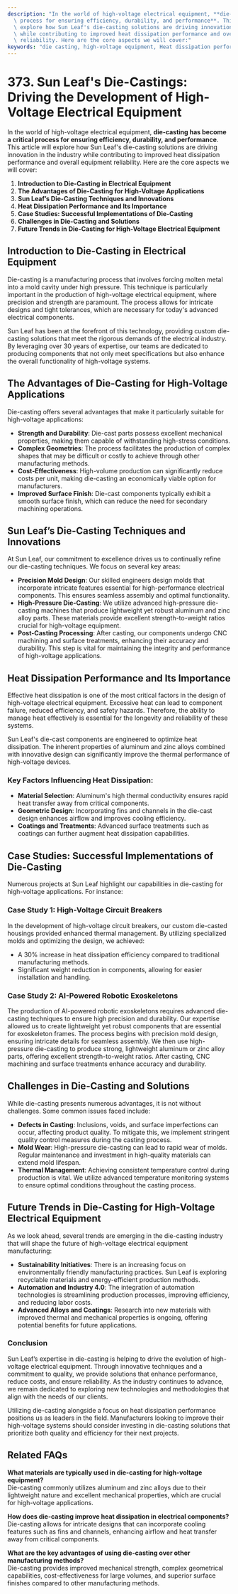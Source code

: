 ```yaml
---
description: "In the world of high-voltage electrical equipment, **die-casting has become a critical\
  \ process for ensuring efficiency, durability, and performance**. This article will\
  \ explore how Sun Leaf's die-casting solutions are driving innovation in the industry\
  \ while contributing to improved heat dissipation performance and overall equipment\
  \ reliability. Here are the core aspects we will cover:"
keywords: "die casting, high-voltage equipment, Heat dissipation performance, Die casting process"
---
```

# 373. Sun Leaf's Die-Castings: Driving the Development of High-Voltage Electrical Equipment

In the world of high-voltage electrical equipment, **die-casting has become a critical process for ensuring efficiency, durability, and performance**. This article will explore how Sun Leaf's die-casting solutions are driving innovation in the industry while contributing to improved heat dissipation performance and overall equipment reliability. Here are the core aspects we will cover:

1. **Introduction to Die-Casting in Electrical Equipment**
2. **The Advantages of Die-Casting for High-Voltage Applications**
3. **Sun Leaf’s Die-Casting Techniques and Innovations**
4. **Heat Dissipation Performance and Its Importance**
5. **Case Studies: Successful Implementations of Die-Casting**
6. **Challenges in Die-Casting and Solutions**
7. **Future Trends in Die-Casting for High-Voltage Electrical Equipment**

## Introduction to Die-Casting in Electrical Equipment

Die-casting is a manufacturing process that involves forcing molten metal into a mold cavity under high pressure. This technique is particularly important in the production of high-voltage electrical equipment, where precision and strength are paramount. The process allows for intricate designs and tight tolerances, which are necessary for today's advanced electrical components.

Sun Leaf has been at the forefront of this technology, providing custom die-casting solutions that meet the rigorous demands of the electrical industry. By leveraging over 30 years of expertise, our teams are dedicated to producing components that not only meet specifications but also enhance the overall functionality of high-voltage systems.

## The Advantages of Die-Casting for High-Voltage Applications

Die-casting offers several advantages that make it particularly suitable for high-voltage applications:

- **Strength and Durability**: Die-cast parts possess excellent mechanical properties, making them capable of withstanding high-stress conditions.
- **Complex Geometries**: The process facilitates the production of complex shapes that may be difficult or costly to achieve through other manufacturing methods.
- **Cost-Effectiveness**: High-volume production can significantly reduce costs per unit, making die-casting an economically viable option for manufacturers.
- **Improved Surface Finish**: Die-cast components typically exhibit a smooth surface finish, which can reduce the need for secondary machining operations.

## Sun Leaf’s Die-Casting Techniques and Innovations

At Sun Leaf, our commitment to excellence drives us to continually refine our die-casting techniques. We focus on several key areas:

- **Precision Mold Design**: Our skilled engineers design molds that incorporate intricate features essential for high-performance electrical components. This ensures seamless assembly and optimal functionality.
- **High-Pressure Die-Casting**: We utilize advanced high-pressure die-casting machines that produce lightweight yet robust aluminum and zinc alloy parts. These materials provide excellent strength-to-weight ratios crucial for high-voltage equipment.
- **Post-Casting Processing**: After casting, our components undergo CNC machining and surface treatments, enhancing their accuracy and durability. This step is vital for maintaining the integrity and performance of high-voltage applications.

## Heat Dissipation Performance and Its Importance

Effective heat dissipation is one of the most critical factors in the design of high-voltage electrical equipment. Excessive heat can lead to component failure, reduced efficiency, and safety hazards. Therefore, the ability to manage heat effectively is essential for the longevity and reliability of these systems.

Sun Leaf's die-cast components are engineered to optimize heat dissipation. The inherent properties of aluminum and zinc alloys combined with innovative design can significantly improve the thermal performance of high-voltage devices. 

### Key Factors Influencing Heat Dissipation:

- **Material Selection**: Aluminum's high thermal conductivity ensures rapid heat transfer away from critical components.
- **Geometric Design**: Incorporating fins and channels in the die-cast design enhances airflow and improves cooling efficiency.
- **Coatings and Treatments**: Advanced surface treatments such as coatings can further augment heat dissipation capabilities.

## Case Studies: Successful Implementations of Die-Casting

Numerous projects at Sun Leaf highlight our capabilities in die-casting for high-voltage applications. For instance:

### Case Study 1: High-Voltage Circuit Breakers

In the development of high-voltage circuit breakers, our custom die-casted housings provided enhanced thermal management. By utilizing specialized molds and optimizing the design, we achieved:

- A 30% increase in heat dissipation efficiency compared to traditional manufacturing methods.
- Significant weight reduction in components, allowing for easier installation and handling.

### Case Study 2: AI-Powered Robotic Exoskeletons

The production of AI-powered robotic exoskeletons requires advanced die-casting techniques to ensure high precision and durability. Our expertise allowed us to create lightweight yet robust components that are essential for exoskeleton frames. The process begins with precision mold design, ensuring intricate details for seamless assembly. We then use high-pressure die-casting to produce strong, lightweight aluminum or zinc alloy parts, offering excellent strength-to-weight ratios. After casting, CNC machining and surface treatments enhance accuracy and durability.

## Challenges in Die-Casting and Solutions

While die-casting presents numerous advantages, it is not without challenges. Some common issues faced include:

- **Defects in Casting**: Inclusions, voids, and surface imperfections can occur, affecting product quality. To mitigate this, we implement stringent quality control measures during the casting process.
- **Mold Wear**: High-pressure die-casting can lead to rapid wear of molds. Regular maintenance and investment in high-quality materials can extend mold lifespan.
- **Thermal Management**: Achieving consistent temperature control during production is vital. We utilize advanced temperature monitoring systems to ensure optimal conditions throughout the casting process.

## Future Trends in Die-Casting for High-Voltage Electrical Equipment

As we look ahead, several trends are emerging in the die-casting industry that will shape the future of high-voltage electrical equipment manufacturing:

- **Sustainability Initiatives**: There is an increasing focus on environmentally friendly manufacturing practices. Sun Leaf is exploring recyclable materials and energy-efficient production methods.
- **Automation and Industry 4.0**: The integration of automation technologies is streamlining production processes, improving efficiency, and reducing labor costs.
- **Advanced Alloys and Coatings**: Research into new materials with improved thermal and mechanical properties is ongoing, offering potential benefits for future applications.

### Conclusion

Sun Leaf’s expertise in die-casting is helping to drive the evolution of high-voltage electrical equipment. Through innovative techniques and a commitment to quality, we provide solutions that enhance performance, reduce costs, and ensure reliability. As the industry continues to advance, we remain dedicated to exploring new technologies and methodologies that align with the needs of our clients.

Utilizing die-casting alongside a focus on heat dissipation performance positions us as leaders in the field. Manufacturers looking to improve their high-voltage systems should consider investing in die-casting solutions that prioritize both quality and efficiency for their next projects.

## Related FAQs

**What materials are typically used in die-casting for high-voltage equipment?**  
Die-casting commonly utilizes aluminum and zinc alloys due to their lightweight nature and excellent mechanical properties, which are crucial for high-voltage applications.

**How does die-casting improve heat dissipation in electrical components?**  
Die-casting allows for intricate designs that can incorporate cooling features such as fins and channels, enhancing airflow and heat transfer away from critical components.

**What are the key advantages of using die-casting over other manufacturing methods?**  
Die-casting provides improved mechanical strength, complex geometrical capabilities, cost-effectiveness for large volumes, and superior surface finishes compared to other manufacturing methods.
